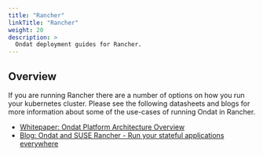 ```yaml
---
title: "Rancher"
linkTitle: "Rancher"
weight: 20
description: >
  Ondat deployment guides for Rancher.
---
```


## Overview

If you are running Rancher there are a number of options on how you run your kubernetes cluster. Please see the following datasheets and blogs for more information about some of the use-cases of running Ondat in Rancher.

* [Whitepaper: Ondat Platform Architecture Overview](https://3402546.fs1.hubspotusercontent-na1.net/hubfs/3402546/Ondat%20-%20Platform%20Architecture.pdf)
* [Blog: Ondat and SUSE Rancher - Run your stateful applications everywhere](https://www.ondat.io/blog/ondat-and-suse-rancher-run-your-stateful-applications-everywhere)
